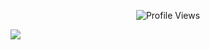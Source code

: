 

<p align="center"> <img src="https://komarev.com/ghpvc/?username=abisrc" alt="Profile Views" /> </p>  

<div align="left">
	<img src="https://discord.c99.nl/widget/theme-1/876264941399719956.png" />
</div>

